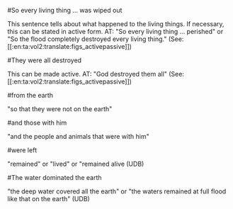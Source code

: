 #So every living thing ... was wiped out

This sentence tells about what happened to the living things. If necessary, this can be stated in active form. AT: "So every living thing ... perished" or "So the flood completely destroyed every living thing." (See: [[:en:ta:vol2:translate:figs_activepassive]])

#They were all destroyed

This can be made active. AT: "God destroyed them all" (See: [[:en:ta:vol2:translate:figs_activepassive]])

#from the earth

"so that they were not on the earth"

#and those with him

"and the people and animals that were with him"

#were left

"remained" or "lived" or "remained alive (UDB)

#The water dominated the earth

"the deep water covered all the earth" or "the waters remained at full flood like that on the earth" (UDB)